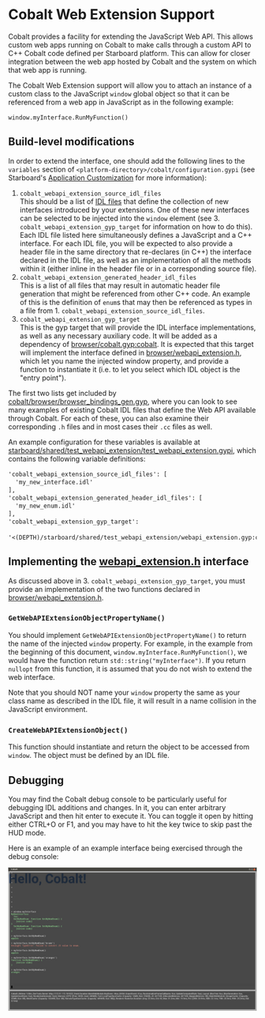 # Cobalt Web Extension Support

Cobalt provides a facility for extending the JavaScript Web API.  This allows
custom web apps running on Cobalt to make calls through a custom API to
C++ Cobalt code defined per Starboard platform.  This can allow for closer
integration between the web app hosted by Cobalt and the system on which that
web app is running.

The Cobalt Web Extension support will allow you to attach an instance of a
custom class to the JavaScript `window` global object so that it can be
referenced from a web app in JavaScript as in the following example:

```
window.myInterface.RunMyFunction()
```

## Build-level modifications

In order to extend the interface, one should add the following lines to the
`variables` section of `<platform-directory>/cobalt/configuration.gypi` (see
Starboard's
[Application Customization](../../starboard/doc/building.md#application-customization)
for more information):

1. `cobalt_webapi_extension_source_idl_files`  
   This should be a list of [IDL files](https://en.wikipedia.org/wiki/Web_IDL)
   that define the collection of new interfaces introduced by your extensions.
   One of these new interfaces can be selected to be injected into the `window`
   element (see 3. `cobalt_webapi_extension_gyp_target` for information on how
   to do this).  Each IDL file listed here simultaneously defines a JavaScript
   and a C++ interface.  For each IDL file, you will be expected to also provide
   a header file in the same directory that re-declares (in C++) the interface
   declared in the IDL file, as well as an implementation of all the methods
   within it (either inline in the header file or in a corresponding source
   file).
2. `cobalt_webapi_extension_generated_header_idl_files`  
   This is a list of all files that may result in automatic header file
   generation that might be referenced from other C++ code.  An example of
   this is the definition of `enum`s that may then be referenced as types in
   a file from 1. `cobalt_webapi_extension_source_idl_files`.
3. `cobalt_webapi_extension_gyp_target`  
   This is the gyp target that will provide the IDL interface implementations,
   as well as any necessary auxiliary code.  It will be added as a dependency of
   [browser/cobalt.gyp:cobalt](../browser/cobalt.gyp).  It is expected that
   this target will implement the interface defined in
   [browser/webapi_extension.h](../browser/webapi_extension.h), which let you
   name the injected window property, and provide a function to instantiate it
   (i.e. to let you select which IDL object is the "entry point").

The first two lists get included by
[cobalt/browser/browser_bindings_gen.gyp](cobalt/browser/browser_bindings_gen.gyp),
where you can look to see many examples of existing Cobalt IDL files that define
the Web API available through Cobalt.  For each of these, you can also
examine their corresponding `.h` files and in most cases their `.cc` files as
well.

An example configuration for these variables is available at
[starboard/shared/test_webapi_extension/test_webapi_extension.gypi](../../starboard/shared/test_webapi_extension/test_webapi_extension.gypi), which
contains the following variable definitions:

```
'cobalt_webapi_extension_source_idl_files': [
  'my_new_interface.idl'
],
'cobalt_webapi_extension_generated_header_idl_files': [
  'my_new_enum.idl'
],
'cobalt_webapi_extension_gyp_target':
  '<(DEPTH)/starboard/shared/test_webapi_extension/webapi_extension.gyp:cobalt_test_webapi_extension',
```

## Implementing the [webapi_extension.h](../browser/webapi_extension.h) interface

As discussed above in 3. `cobalt_webapi_extension_gyp_target`, you must provide
an implementation of the two functions declared in 
[browser/webapi_extension.h](../browser/webapi_extension.h).

### `GetWebAPIExtensionObjectPropertyName()`
You should implement `GetWebAPIExtensionObjectPropertyName()` to return the name
of the injected `window` property.  For example, in the example from the
beginning of this document, `window.myInterface.RunMyFunction()`, we would have
the function return `std::string("myInterface")`.  If you return `nullopt` from
this function, it is assumed that you do not wish to extend the web interface.

Note that you should NOT name your `window` property the same as your class name
as described in the IDL file, it will result in a name collision in the
JavaScript environment.

### `CreateWebAPIExtensionObject()`
This function should instantiate and return the object to be accessed from
`window`.  The object must be defined by an IDL file.

## Debugging
You may find the Cobalt debug console to be particularly useful for debugging
IDL additions and changes.  In it, you can enter arbitrary JavaScript and then
hit enter to execute it.  You can toggle it open by hitting either CTRL+O or
F1, and you may have to hit the key twice to skip past the HUD mode.

Here is an example of an example interface being exercised through the
debug console:

![Debug console web extension example](resources/webapi_extension_example.jpg)
